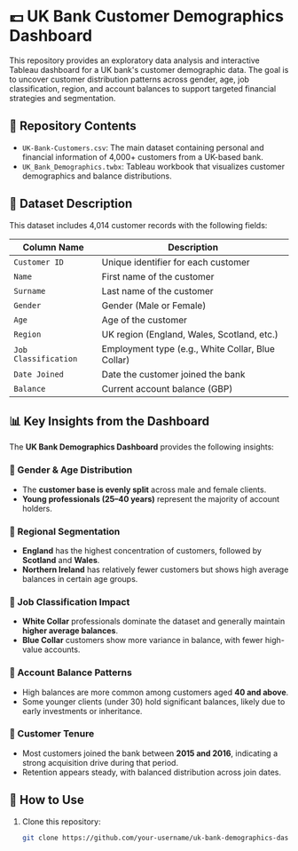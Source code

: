 # 💷 UK Bank Customer Demographics Dashboard

This repository provides an exploratory data analysis and interactive Tableau dashboard for a UK bank's customer demographic data. The goal is to uncover customer distribution patterns across gender, age, job classification, region, and account balances to support targeted financial strategies and segmentation.

## 📁 Repository Contents

- `UK-Bank-Customers.csv`: The main dataset containing personal and financial information of 4,000+ customers from a UK-based bank.
- `UK_Bank_Demographics.twbx`: Tableau workbook that visualizes customer demographics and balance distributions.

## 📄 Dataset Description

This dataset includes 4,014 customer records with the following fields:

| Column Name           | Description                                      |
|------------------------|--------------------------------------------------|
| `Customer ID`         | Unique identifier for each customer              |
| `Name`                | First name of the customer                       |
| `Surname`             | Last name of the customer                        |
| `Gender`              | Gender (Male or Female)                          |
| `Age`                 | Age of the customer                              |
| `Region`              | UK region (England, Wales, Scotland, etc.)       |
| `Job Classification`  | Employment type (e.g., White Collar, Blue Collar)|
| `Date Joined`         | Date the customer joined the bank                |
| `Balance`             | Current account balance (GBP)                    |

## 📊 Key Insights from the Dashboard

The **UK Bank Demographics Dashboard** provides the following insights:

### 🔹 Gender & Age Distribution
- The **customer base is evenly split** across male and female clients.
- **Young professionals (25–40 years)** represent the majority of account holders.

### 🔹 Regional Segmentation
- **England** has the highest concentration of customers, followed by **Scotland** and **Wales**.
- **Northern Ireland** has relatively fewer customers but shows high average balances in certain age groups.

### 🔹 Job Classification Impact
- **White Collar** professionals dominate the dataset and generally maintain **higher average balances**.
- **Blue Collar** customers show more variance in balance, with fewer high-value accounts.

### 🔹 Account Balance Patterns
- High balances are more common among customers aged **40 and above**.
- Some younger clients (under 30) hold significant balances, likely due to early investments or inheritance.

### 🔹 Customer Tenure
- Most customers joined the bank between **2015 and 2016**, indicating a strong acquisition drive during that period.
- Retention appears steady, with balanced distribution across join dates.

## 🚀 How to Use

1. Clone this repository:
   ```bash
   git clone https://github.com/your-username/uk-bank-demographics-dashboard.git
